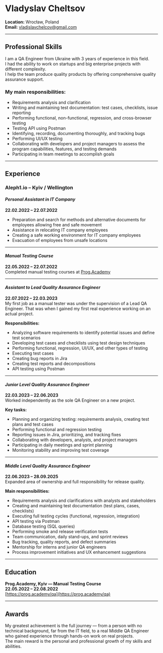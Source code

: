 # Vladyslav Cheltsov  

**Location:** Wrocław, Poland  
**Email:** vladislavchelcov@gmail.com  

---

## Professional Skills  

I am a QA Engineer from Ukraine with 3 years of experience in this field.  
I had the ability to work on startups and big enterprise projects with different complexity.  
I help the team produce quality products by offering comprehensive quality assurance support.  

### My main responsibilities:
- Requirements analysis and clarification  
- Writing and maintaining test documentation: test cases, checklists, issue reporting  
- Performing functional, non-functional, regression, and cross-browser testing  
- Testing API using Postman  
- Identifying, recording, documenting thoroughly, and tracking bugs  
- Performing UI/UX testing  
- Collaborating with developers and project managers to assess the program capabilities, features, and testing demands  
- Participating in team meetings to accomplish goals  

---

## Experience  

### **Aleph1.io – Kyiv / Wellington**  
#### *Personal Assistant in IT Company*  
**22.02.2022 – 22.07.2022**  
- Preparation and search for methods and alternative documents for employees allowing free and safe movement  
- Assistance in relocating IT company employees  
- Creating a safe working environment for IT company employees  
- Evacuation of employees from unsafe locations  

---

#### *Manual Testing Course*  
**22.05.2022 – 22.07.2022**  
Completed manual testing courses at [Prog.Academy](https://prog.academy/qa)

---

#### *Assistant to Lead Quality Assurance Engineer*  
**22.07.2022 – 22.03.2023**  
My first job as a manual tester was under the supervision of a Lead QA Engineer. That was when I gained my first real experience working on an actual project.

**Responsibilities:**
- Analyzing software requirements to identify potential issues and define test scenarios  
- Developing test cases and checklists using test design techniques  
- Performing functional, regression, UI/UX, and other types of testing  
- Executing test cases  
- Creating bug reports in Jira  
- Creating test reports and decompositions  
- API testing using Postman  

---

#### *Junior Level Quality Assurance Engineer*  
**22.03.2023 – 22.06.2023**  
Worked independently as the sole QA Engineer on a new project.  

**Key tasks:**
- Planning and organizing testing: requirements analysis, creating test plans and test cases  
- Performing functional and regression testing  
- Reporting issues in Jira, prioritizing, and tracking fixes  
- Collaborating with developers, analysts, and project managers  
- Participating in daily meetings and sprint planning  
- Monitoring stability and improving test coverage  

---

#### *Middle Level Quality Assurance Engineer*  
**22.06.2023 – 28.09.2025**  
Expanded area of ownership and full responsibility for release quality.  

**Main responsibilities:**
- Requirements analysis and clarifications with analysts and stakeholders  
- Creating and maintaining test documentation (test plans, cases, checklists)  
- Executing full testing cycles (functional, regression, integration)  
- API testing via Postman  
- Database testing (SQL queries)  
- Performing smoke and release verification tests  
- Team communication, daily stand-ups, and sprint reviews  
- Bug tracking, quality reports, and defect summaries  
- Mentorship for interns and junior QA engineers  
- Process improvement initiatives and UX enhancement suggestions  

---

## Education  

**Prog.Academy, Kyiv — Manual Testing Course**  
**22.05.2022 – 22.08.2022**  
[https://prog.academy/qa](https://prog.academy/qa)



---

## Awards  

My greatest achievement is the full journey — from a person with no technical background, far from the IT field, to a real Middle QA Engineer who gained experience through hands-on work on real projects.  
The main reward is the personal and professional growth of my skills and abilities.
